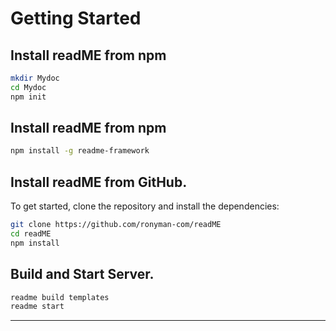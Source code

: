 # Getting Started

## Install readME from npm

```bash
mkdir Mydoc
cd Mydoc
npm init
```


## Install readME from npm

```bash
npm install -g readme-framework

```
## Install readME from GitHub.
To get started, clone the repository and install the dependencies:

```bash
git clone https://github.com/ronyman-com/readME
cd readME
npm install
```

## Build and Start Server.

```bash
readme build templates
readme start
```





---